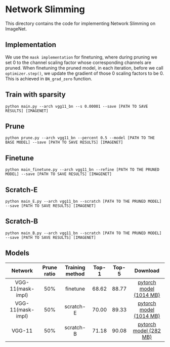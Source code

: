 # Network Slimming 
This directory contains the code for implementing Network Slimming on ImageNet. 

## Implementation
We use the `mask implementation` for finetuning, where during pruning we set 0 to the channel scaling factor
whose corresponding channels are pruned. When finetuning the pruned model, in each iteration, before we call `optimizer.step()`, we update the gradient of those 0 scaling factors to be 0. This is achieved in `BN_grad_zero` function.

## Train with sparsity
```
python main.py --arch vgg11_bn --s 0.00001 --save [PATH TO SAVE RESULTS] [IMAGENET]
```

## Prune
```
python prune.py --arch vgg11_bn --percent 0.5 --model [PATH TO THE BASE MODEL] --save [PATH TO SAVE RESULTS] [IMAGENET]
```

## Finetune
```
python main_finetune.py --arch vgg11_bn --refine [PATH TO THE PRUNED MODEL] --save [PATH TO SAVE RESULTS] [IMAGENET]
```

## Scratch-E
```
python main_E.py --arch vgg11_bn --scratch [PATH TO THE PRUNED MODEL] --save [PATH TO SAVE RESULTS] [IMAGENET]
```

## Scratch-B
```
python main_B.py --arch vgg11_bn --scratch [PATH TO THE PRUNED MODEL] --save [PATH TO SAVE RESULTS] [IMAGENET]
```

## Models
Network|Prune ratio|Training method|Top-1|Top-5|Download
:---:|:---:|:---:|:---:|:---:|:---:
VGG-11(mask-impl)|50%|finetune| 68.62| 88.77| [pytorch model (1014 MB)](https://drive.google.com/open?id=10uscgVM_5ghsxI110y5-sl8T3Kkzki6N)
VGG-11(mask-impl)|50%|scratch-E| 70.00| 89.33| [pytorch model (1014 MB)](https://drive.google.com/open?id=11ITIlGYUu9wZAF-sp06L5h5JoTKYtWsS)
VGG-11|50%|scratch-B| 71.18| 90.08| [pytorch model (282 MB)](https://drive.google.com/open?id=1HjCAETR2kAx2uORe9yxKXZxidxQJboQx)